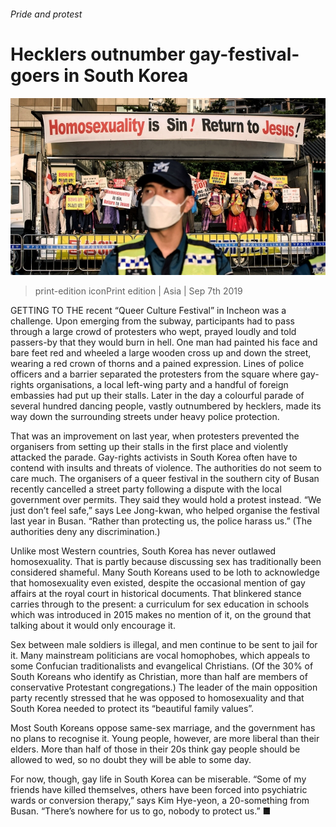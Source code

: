 ###### Pride and protest

# Hecklers outnumber gay-festival-goers in South Korea 

![image](images/20190907_asp003.jpg) 

> print-edition iconPrint edition | Asia | Sep 7th 2019 

GETTING TO THE recent “Queer Culture Festival” in Incheon was a challenge. Upon emerging from the subway, participants had to pass through a large crowd of protesters who wept, prayed loudly and told passers-by that they would burn in hell. One man had painted his face and bare feet red and wheeled a large wooden cross up and down the street, wearing a red crown of thorns and a pained expression. Lines of police officers and a barrier separated the protesters from the square where gay-rights organisations, a local left-wing party and a handful of foreign embassies had put up their stalls. Later in the day a colourful parade of several hundred dancing people, vastly outnumbered by hecklers, made its way down the surrounding streets under heavy police protection. 

That was an improvement on last year, when protesters prevented the organisers from setting up their stalls in the first place and violently attacked the parade. Gay-rights activists in South Korea often have to contend with insults and threats of violence. The authorities do not seem to care much. The organisers of a queer festival in the southern city of Busan recently cancelled a street party following a dispute with the local government over permits. They said they would hold a protest instead. “We just don’t feel safe,” says Lee Jong-kwan, who helped organise the festival last year in Busan. “Rather than protecting us, the police harass us.” (The authorities deny any discrimination.) 

Unlike most Western countries, South Korea has never outlawed homosexuality. That is partly because discussing sex has traditionally been considered shameful. Many South Koreans used to be loth to acknowledge that homosexuality even existed, despite the occasional mention of gay affairs at the royal court in historical documents. That blinkered stance carries through to the present: a curriculum for sex education in schools which was introduced in 2015 makes no mention of it, on the ground that talking about it would only encourage it. 

Sex between male soldiers is illegal, and men continue to be sent to jail for it. Many mainstream politicians are vocal homophobes, which appeals to some Confucian traditionalists and evangelical Christians. (Of the 30% of South Koreans who identify as Christian, more than half are members of conservative Protestant congregations.) The leader of the main opposition party recently stressed that he was opposed to homosexuality and that South Korea needed to protect its “beautiful family values”. 

Most South Koreans oppose same-sex marriage, and the government has no plans to recognise it. Young people, however, are more liberal than their elders. More than half of those in their 20s think gay people should be allowed to wed, so no doubt they will be able to some day. 

For now, though, gay life in South Korea can be miserable. “Some of my friends have killed themselves, others have been forced into psychiatric wards or conversion therapy,” says Kim Hye-yeon, a 20-something from Busan. “There’s nowhere for us to go, nobody to protect us.” ■ 

